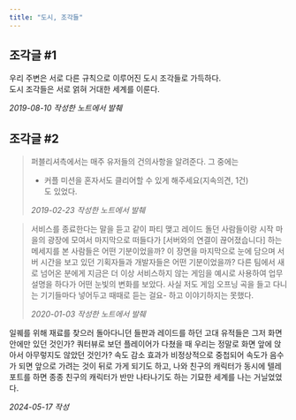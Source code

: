 ```yaml
---
title: "도시, 조각들"
---
```


조각글 #1
--

우리 주변은 서로 다른 규칙으로 이루어진 도시 조각들로 가득하다.  
도시 조각들은 서로 얽혀 거대한 세계를 이룬다.

*2019-08-10 작성한 노트에서 발췌*

조각글 #2
--

>퍼블리셔측에서는 매주 유저들의 건의사항을 알려준다. 그 중에는  
>- 커플 미션을 혼자서도 클리어할 수 있게 해주세요(지속의견, 1건)  
>도 있었다. 
>
>*2019-02-23 작성한 노트에서 발췌*
  
>서비스를 종료한다는 말을 듣고 같이 파티 맺고 레이드 돌던 사람들이랑 시작 마을의 광장에 모여서 마지막으로 떠들다가 [서버와의 연결이 끊어졌습니다] 하는 메세지를 본 사람들은 어떤 기분이었을까? 이 장면을 마지막으로 눈에 담으며 서버 시간을 보고 있던 기획자들과 개발자들은 어떤 기분이었을까? 다른 팀에서 새로 넘어온 분에게 지금은 더 이상 서비스하지 않는 게임을 예시로 사용하여 업무 설명을 하다가 어떤 눈빛의 변화를 보았다. 사실 저도 게임 오프닝 곡을 들고 다니는 기기들마다 넣어두고 때때로 듣는 걸요- 하고 이야기하지는 못했다.
>
>*2020-01-03 작성한 노트에서 발췌*

일퀘를 위해 재료를 찾으러 돌아다니던 들판과 레이드를 하던 고대 유적들은 그저 화면 안에만 있던 것인가? 쿼터뷰로 보던 플레이어가 다쳤을 때 우리는 정말로 화면 앞에 앉아서 아무렇지도 않았던 것인가? 속도 감소 효과가 비정상적으로 중첩되어 속도가 음수가 되면 앞으로 가려는 것이 뒤로 가게 되기도 하고, 나와 친구의 캐릭터가 동시에 텔레포트를 하면 종종 친구의 캐릭터가 반만 나타나기도 하는 기묘한 세계를 나는 거닐었었다.

*2024-05-17 작성*